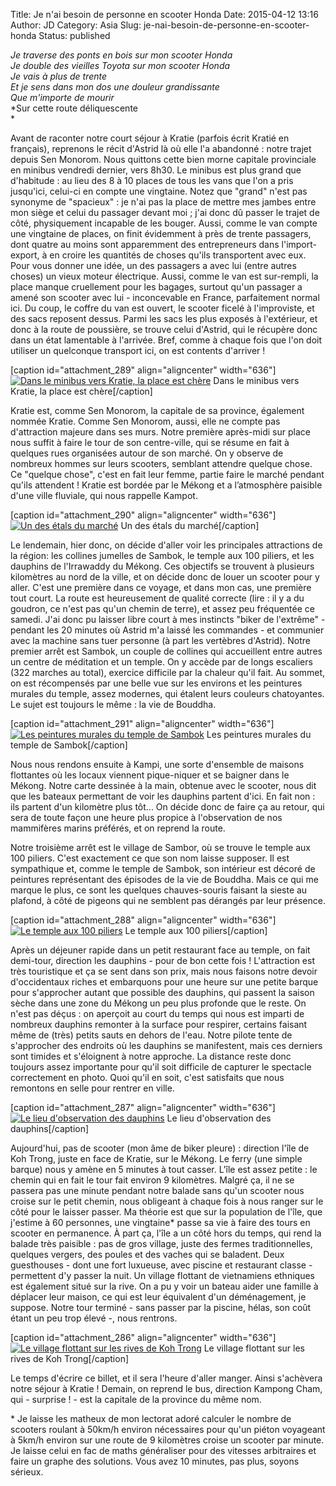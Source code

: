 Title: Je n'ai besoin de personne en scooter Honda
Date: 2015-04-12 13:16
Author: JD
Category: Asia
Slug: je-nai-besoin-de-personne-en-scooter-honda
Status: published

*Je traverse des ponts en bois sur mon scooter Honda*  
*Je double des vieilles Toyota sur mon scooter Honda*  
*Je vais à plus de trente*  
*Et je sens dans mon dos une douleur grandissante*  
*Que m'importe de mourir*  
*Sur cette route déliquescente  
*

<!-- PELICAN_END_SUMMARY -->

Avant de raconter notre court séjour à Kratie (parfois écrit Kratié en
français), reprenons le récit d'Astrid là où elle l'a abandonné : notre
trajet depuis Sen Monorom. Nous quittons cette bien morne capitale
provinciale en minibus vendredi dernier, vers 8h30. Le minibus est plus
grand que d'habitude : au lieu des 8 à 10 places de tous les vans que
l'on a pris jusqu'ici, celui-ci en compte une vingtaine. Notez que
"grand" n'est pas synonyme de "spacieux" : je n'ai pas la place de
mettre mes jambes entre mon siège et celui du passager devant moi ; j'ai
donc dû passer le trajet de côté, physiquement incapable de les bouger.
Aussi, comme le van compte une vingtaine de places, on finit évidemment
à près de trente passagers, dont quatre au moins sont apparemment des
entrepreneurs dans l'import-export, à en croire les quantités de choses
qu'ils transportent avec eux. Pour vous donner une idée, un des
passagers a avec lui (entre autres choses) un vieux moteur électrique.
Aussi, comme le van est sur-rempli, la place manque cruellement pour les
bagages, surtout qu'un passager a amené son scooter avec lui -
inconcevable en France, parfaitement normal ici. Du coup, le coffre du
van est ouvert, le scooter ficelé à l'improviste, et des sacs reposent
dessus. Parmi les sacs les plus exposés à l'extérieur, et donc à la
route de poussière, se trouve celui d'Astrid, qui le récupère donc dans
un état lamentable à l'arrivée. Bref, comme à chaque fois que l'on doit
utiliser un quelconque transport ici, on est contents d'arriver !

[caption id="attachment\_289" align="aligncenter" width="636"][![Dans le
minibus vers Kratie, la place est
chère](https://astridetjdenasie.files.wordpress.com/2015/04/sam_4726.jpg?w=636)](https://astridetjdenasie.files.wordpress.com/2015/04/sam_4726.jpg)
Dans le minibus vers Kratie, la place est chère[/caption]

Kratie est, comme Sen Monorom, la capitale de sa province, également
nommée Kratie. Comme Sen Monorom, aussi, elle ne compte pas d'attraction
majeure dans ses murs. Notre première après-midi sur place nous suffit à
faire le tour de son centre-ville, qui se résume en fait à quelques rues
organisées autour de son marché. On y observe de nombreux hommes sur
leurs scooters, semblant attendre quelque chose. Ce "quelque chose",
c'est en fait leur femme, partie faire le marché pendant qu'ils
attendent ! Kratie est bordée par le Mékong et a l’atmosphère paisible
d'une ville fluviale, qui nous rappelle Kampot.

[caption id="attachment\_290" align="aligncenter" width="636"][![Un des
étals du
marché](https://astridetjdenasie.files.wordpress.com/2015/04/sam_4827.jpg?w=636)](https://astridetjdenasie.files.wordpress.com/2015/04/sam_4827.jpg)
Un des étals du marché[/caption]

Le lendemain, hier donc, on décide d'aller voir les principales
attractions de la région: les collines jumelles de Sambok, le temple aux
100 piliers, et les dauphins de l'Irrawaddy du Mékong. Ces objectifs se
trouvent à plusieurs kilomètres au nord de la ville, et on décide donc
de louer un scooter pour y aller. C'est une première dans ce voyage, et
dans mon cas, une première tout court. La route est heureusement de
qualité correcte (lire : il y a du goudron, ce n'est pas qu'un chemin de
terre), et assez peu fréquentée ce samedi. J'ai donc pu laisser libre
court à mes instincts "biker de l'extrême" - pendant les 20 minutes où
Astrid m'a laissé les commandes - et communier avec la machine sans tuer
personne (à part les vertèbres d'Astrid). Notre premier arrêt est
Sambok, un couple de collines qui accueillent entre autres un centre de
méditation et un temple. On y accède par de longs escaliers (322 marches
au total), exercice difficile par la chaleur qu'il fait. Au sommet, on
est récompensés par une belle vue sur les environs et les peintures
murales du temple, assez modernes, qui étalent leurs couleurs
chatoyantes. Le sujet est toujours le même : la vie de Bouddha.

[caption id="attachment\_291" align="aligncenter" width="636"][![Les
peintures murales du temple de
Sambok](https://astridetjdenasie.files.wordpress.com/2015/04/pizap-com14288403088201.jpg?w=636)](https://astridetjdenasie.files.wordpress.com/2015/04/pizap-com14288403088201.jpg)
Les peintures murales du temple de Sambok[/caption]

Nous nous rendons ensuite à Kampi, une sorte d'ensemble de maisons
flottantes où les locaux viennent pique-niquer et se baigner dans le
Mékong. Notre carte dessinée à la main, obtenue avec le scooter, nous
dit que les bateaux permettant de voir les dauphins partent d'ici. En
fait non : ils partent d'un kilomètre plus tôt... On décide donc de
faire ça au retour, qui sera de toute façon une heure plus propice à
l'observation de nos mammifères marins préférés, et on reprend la route.

Notre troisième arrêt est le village de Sambor, où se trouve le temple
aux 100 piliers. C'est exactement ce que son nom laisse supposer. Il est
sympathique et, comme le temple de Sambok, son intérieur est décoré de
peintures représentant des épisodes de la vie de Bouddha. Mais ce qui me
marque le plus, ce sont les quelques chauves-souris faisant la sieste au
plafond, à côté de pigeons qui ne semblent pas dérangés par leur
présence.

[caption id="attachment\_288" align="aligncenter" width="636"][![Le
temple aux 100
piliers](https://astridetjdenasie.files.wordpress.com/2015/04/sam_4773.jpg?w=636)](https://astridetjdenasie.files.wordpress.com/2015/04/sam_4773.jpg)
Le temple aux 100 piliers[/caption]

Après un déjeuner rapide dans un petit restaurant face au temple, on
fait demi-tour, direction les dauphins - pour de bon cette fois !
L'attraction est très touristique et ça se sent dans son prix, mais nous
faisons notre devoir d'occidentaux riches et embarquons pour une heure
sur une petite barque pour s'approcher autant que possible des dauphins,
qui passent la saison sèche dans une zone du Mékong un peu plus profonde
que le reste. On n'est pas déçus : on aperçoit au court du temps qui
nous est imparti de nombreux dauphins remonter à la surface pour
respirer, certains faisant même de (très) petits sauts en dehors de
l'eau. Notre pilote tente de s'approcher des endroits où les dauphins se
manifestent, mais ces derniers sont timides et s'éloignent à notre
approche. La distance reste donc toujours assez importante pour qu'il
soit difficile de capturer le spectacle correctement en photo. Quoi
qu'il en soit, c'est satisfaits que nous remontons en selle pour rentrer
en ville.

[caption id="attachment\_287" align="aligncenter" width="636"][![Le lieu
d'observation des
dauphins](https://astridetjdenasie.files.wordpress.com/2015/04/sam_4825.jpg?w=636)](https://astridetjdenasie.files.wordpress.com/2015/04/sam_4825.jpg)
Le lieu d'observation des dauphins[/caption]

Aujourd'hui, pas de scooter (mon âme de biker pleure) : direction l'île
de Koh Trong, juste en face de Kratie, sur le Mékong. Le ferry (une
simple barque) nous y amène en 5 minutes à tout casser. L'île est assez
petite : le chemin qui en fait le tour fait environ 9 kilomètres. Malgré
ça, il ne se passera pas une minute pendant notre balade sans qu'un
scooter nous croise sur le petit chemin, nous obligeant à chaque fois à
nous ranger sur le côté pour le laisser passer. Ma théorie est que sur
la population de l'île, que j'estime à 60 personnes, une vingtaine\*
passe sa vie à faire des tours en scooter en permanence. À part ça,
l'île a un côté hors du temps, qui rend la balade très paisible : pas de
gros village, juste des fermes traditionnelles, quelques vergers, des
poules et des vaches qui se baladent. Deux guesthouses - dont une fort
luxueuse, avec piscine et restaurant classe - permettent d'y passer la
nuit. Un village flottant de vietnamiens ethniques est également situé
sur la rive. On a pu y voir un bateau aider une famille à déplacer leur
maison, ce qui est leur équivalent d'un déménagement, je suppose. Notre
tour terminé - sans passer par la piscine, hélas, son coût étant un peu
trop élevé -, nous rentrons.

[caption id="attachment\_286" align="aligncenter" width="636"][![Le
village flottant sur les rives de Koh
Trong](https://astridetjdenasie.files.wordpress.com/2015/04/sam_4860.jpg?w=636)](https://astridetjdenasie.files.wordpress.com/2015/04/sam_4860.jpg)
Le village flottant sur les rives de Koh Trong[/caption]

Le temps d'écrire ce billet, et il sera l'heure d'aller manger. Ainsi
s'achèvera notre séjour à Kratie ! Demain, on reprend le bus, direction
Kampong Cham, qui - surprise ! - est la capitale de la province du même
nom.

\* Je laisse les matheux de mon lectorat adoré calculer le nombre de
scooters roulant à 50km/h environ nécessaires pour qu'un piéton
voyageant à 5km/h environ sur une route de 9 kilomètres croise un
scooter par minute. Je laisse celui en fac de maths généraliser pour des
vitesses arbitraires et faire un graphe des solutions. Vous avez 10
minutes, pas plus, soyons sérieux.

